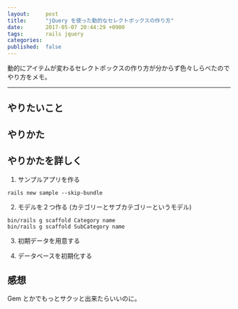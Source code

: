 ```yaml
---
layout:     post
title:      "jQuery を使った動的なセレクトボックスの作り方"
date:       2017-05-07 20:44:29 +0900
tags:       rails jquery
categories: 
published:  false
---
```


動的にアイテムが変わるセレクトボックスの作り方が分からず色々しらべたのでやり方をメモ。

---

## やりたいこと


## やりかた


## やりかたを詳しく

  1. サンプルアプリを作る

    rails new sample --skip-bundle

  2. モデルを２つ作る (カテゴリーとサブカテゴリーというモデル)

    bin/rails g scaffold Category name 
    bin/rails g scaffold SubCategory name 

  3. 初期データを用意する


  4. データベースを初期化する

## 感想

Gem とかでもっとサクッと出来たらいいのに。

